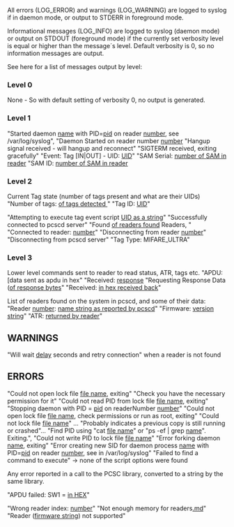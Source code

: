 All errors (LOG\_ERROR) and warnings (LOG\_WARNING) are logged to syslog if in daemon mode, or output to STDERR in foreground mode.

Informational messages (LOG\_INFO) are logged to syslog (daemon mode) or output on STDOUT (foreground mode) if the currently set verbosity level is equal or higher than the message´s level. Default verbosity is 0, so no information messages are output.

See here for a list of messages output by level:

### Level 0 ###
None - So with default setting of verbosity 0, no output is generated.

### Level 1 ###
"Started daemon [name](command.md) with PID=[pid](pid.md) on reader [number](reader.md), see /var/log/syslog",
"Daemon Started on reader number [number](reader.md)
"Hangup signal received - will hangup and reconnect"
"SIGTERM received, exiting gracefully"
"Event: Tag [IN|OUT] - UID: [UID](tag.md)"
"SAM Serial: [number of SAM in reader](serial.md)
"SAM ID: [number of SAM in reader](ID.md)

### Level 2 ###
Current Tag state (number of tags present and what are their UIDs)
"Number of tags: [of tags detected ](number.md)"
"Tag ID:   [UID](tag.md)"

"Attempting to execute tag event script [UID as a string](tag.md)"
"Successfully connected to pcscd server"
"Found [of readers found](number.md) Readers, "
"Connected to reader: [number](reader.md)"
"Disconnecting from reader [number](reader.md)"
"Disconnecting from pcscd server"
"Tag Type: MIFARE\_ULTRA"

### Level 3 ###
Lower level commands sent to reader to read status, ATR, tags etc.
"APDU: [data sent as apdu in hex"
"Received: [response](response.md)
"Requesting Response Data ([of response bytes](number.md)"
"Received: [in hex received back](data.md)"

List of readers found on the system in pcscd, and some of their data:
"Reader [number](number.md): [name string as reported by pcscd](reader.md)"
"Firmware: [version string](firmare.md)"
"ATR: [returned by reader](ATR.md)"

## WARNINGS ##
"Will wait [delay](retyr.md) seconds and retry connection" when a reader is not found

## ERRORS ##
"Could not open lock file [file name](lock.md), exiting"
"Check you have the necessary permission for it"
"Could not read PID from lock file [file name](lock.md), exiting"
"Stopping daemon with PID = [pid](pid.md) on readerNumber [number](reader.md)"
"Could not open lock file [file name](lock.md), check permissions or run as root, exiting"
"Could not lock file [file name](lock.md)" ...
"Probably indicates a previous copy is still running or crashed"...
"Find PID using \"cat [file name](lock.md)\" or \"ps -ef | grep [name](command.md)\". Exiting.",
"Could not write PID to lock file [file name](lock.md)"
"Error forking daemon [name](daemon.md), exiting"
"Error creating new SID for daemon process [name](command.md) with PID=[pid](pid.md) on reader [number](reader.md), see in /var/log/syslog"
"Failed to find a command to execute" -> none of the script options were found

Any error reported in a call to the PCSC library, converted to a string by the same library.

"APDU failed: SW1 = [in HEX](SW1.md)"

"Wrong reader index: [number](reader.md)"
"Not enough memory for readers[.md](.md)"
"Reader ([firmware string](reader.md)) not supported"
